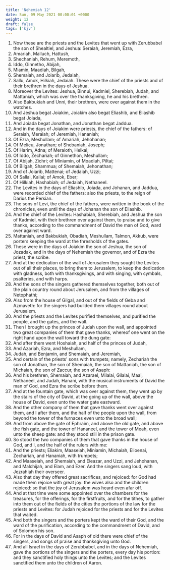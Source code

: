 ```yaml
---
title: 'Nehemiah 12'
date: Sun, 09 May 2021 00:00:01 +0000
weight: 12
draft: false
tags: ['kjv'] 
---
```


1. Now these are the priests and the Levites that went up with Zerubbabel the son of Shealtiel, and Jeshua: Seraiah, Jeremiah, Ezra,
2. Amariah, Malluch, Hattush,
3. Shechaniah, Rehum, Meremoth,
4. Iddo, Ginnetho, Abijah,
5. Miamin, Maadiah, Bilgah,
6. Shemaiah, and Joiarib, Jedaiah,
7. Sallu, Amok, Hilkiah, Jedaiah. These were the chief of the priests and of their brethren in the days of Jeshua.
8. Moreover the Levites: Jeshua, Binnui, Kadmiel, Sherebiah, Judah, and Mattaniah, which was over the thanksgiving, he and his brethren.
9. Also Bakbukiah and Unni, their brethren, were over against them in the watches.
10. And Jeshua begat Joiakim, Joiakim also begat Eliashib, and Eliashib begat Joiada,
11. And Joiada begat Jonathan, and Jonathan begat Jaddua.
12. And in the days of Joiakim were priests, the chief of the fathers: of Seraiah, Meraiah; of Jeremiah, Hananiah;
13. Of Ezra, Meshullam; of Amariah, Jehohanan;
14. Of Melicu, Jonathan; of Shebaniah, Joseph;
15. Of Harim, Adna; of Meraioth, Helkai;
16. Of Iddo, Zechariah; of Ginnethon, Meshullam;
17. Of Abijah, Zichri; of Miniamin, of Moadiah, Piltai;
18. Of Bilgah, Shammua; of Shemaiah, Jehonathan;
19. And of Joiarib, Mattenai; of Jedaiah, Uzzi;
20. Of Sallai, Kallai; of Amok, Eber;
21. Of Hilkiah, Hashabiah; of Jedaiah, Nethaneel.
22. The Levites in the days of Eliashib, Joiada, and Johanan, and Jaddua, were recorded chief of the fathers: also the priests, to the reign of Darius the Persian.
23. The sons of Levi, the chief of the fathers, were written in the book of the chronicles, even until the days of Johanan the son of Eliashib.
24. And the chief of the Levites: Hashabiah, Sherebiah, and Jeshua the son of Kadmiel, with their brethren over against them, to praise and to give thanks, according to the commandment of David the man of God, ward over against ward.
25. Mattaniah, and Bakbukiah, Obadiah, Meshullam, Talmon, Akkub, were porters keeping the ward at the thresholds of the gates.
26. These were in the days of Joiakim the son of Jeshua, the son of Jozadak, and in the days of Nehemiah the governor, and of Ezra the priest, the scribe.
27. And at the dedication of the wall of Jerusalem they sought the Levites out of all their places, to bring them to Jerusalem, to keep the dedication with gladness, both with thanksgivings, and with singing, with cymbals, psalteries, and with harps.
28. And the sons of the singers gathered themselves together, both out of the plain country round about Jerusalem, and from the villages of Netophathi;
29. Also from the house of Gilgal, and out of the fields of Geba and Azmaveth: for the singers had builded them villages round about Jerusalem.
30. And the priests and the Levites purified themselves, and purified the people, and the gates, and the wall.
31. Then I brought up the princes of Judah upon the wall, and appointed two great companies of them that gave thanks, whereof one went on the right hand upon the wall toward the dung gate:
32. And after them went Hoshaiah, and half of the princes of Judah,
33. And Azariah, Ezra, and Meshullam,
34. Judah, and Benjamin, and Shemaiah, and Jeremiah,
35. And certain of the priests' sons with trumpets; namely, Zechariah the son of Jonathan, the son of Shemaiah, the son of Mattaniah, the son of Michaiah, the son of Zaccur, the son of Asaph:
36. And his brethren, Shemaiah, and Azarael, Milalai, Gilalai, Maai, Nethaneel, and Judah, Hanani, with the musical instruments of David the man of God, and Ezra the scribe before them.
37. And at the fountain gate, which was over against them, they went up by the stairs of the city of David, at the going up of the wall, above the house of David, even unto the water gate eastward.
38. And the other company of them that gave thanks went over against them, and I after them, and the half of the people upon the wall, from beyond the tower of the furnaces even unto the broad wall;
39. And from above the gate of Ephraim, and above the old gate, and above the fish gate, and the tower of Hananeel, and the tower of Meah, even unto the sheep gate: and they stood still in the prison gate.
40. So stood the two companies of them that gave thanks in the house of God, and I, and the half of the rulers with me:
41. And the priests; Eliakim, Maaseiah, Miniamin, Michaiah, Elioenai, Zechariah, and Hananiah, with trumpets;
42. And Maaseiah, and Shemaiah, and Eleazar, and Uzzi, and Jehohanan, and Malchijah, and Elam, and Ezer. And the singers sang loud, with Jezrahiah their overseer.
43. Also that day they offered great sacrifices, and rejoiced: for God had made them rejoice with great joy: the wives also and the children rejoiced: so that the joy of Jerusalem was heard even afar off.
44. And at that time were some appointed over the chambers for the treasures, for the offerings, for the firstfruits, and for the tithes, to gather into them out of the fields of the cities the portions of the law for the priests and Levites: for Judah rejoiced for the priests and for the Levites that waited.
45. And both the singers and the porters kept the ward of their God, and the ward of the purification, according to the commandment of David, and of Solomon his son.
46. For in the days of David and Asaph of old there were chief of the singers, and songs of praise and thanksgiving unto God.
47. And all Israel in the days of Zerubbabel, and in the days of Nehemiah, gave the portions of the singers and the porters, every day his portion: and they sanctified holy things unto the Levites; and the Levites sanctified them unto the children of Aaron.
